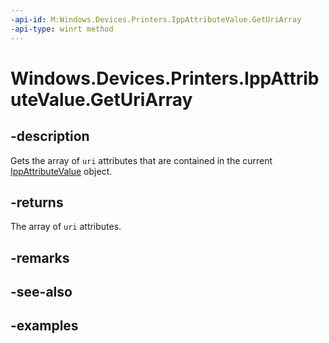```yaml
---
-api-id: M:Windows.Devices.Printers.IppAttributeValue.GetUriArray
-api-type: winrt method
---
```


# Windows.Devices.Printers.IppAttributeValue.GetUriArray

<!--
public System.Collections.Generic.IList<System.Uri> GetUriArray ();
-->


## -description

Gets the array of `uri` attributes that are contained in the current [IppAttributeValue](ippattributevalue.md) object.

## -returns

The array of `uri` attributes.

## -remarks

## -see-also

## -examples


